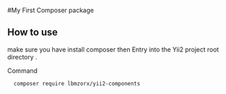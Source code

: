 #My First Composer package

## How to use 

make sure you have install composer 
then Entry into the Yii2 project root directory .

Command
```
  composer require lbmzorx/yii2-components
```

